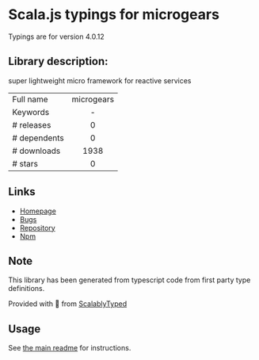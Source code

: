 
# Scala.js typings for microgears

Typings are for version 4.0.12

## Library description:
super lightweight micro framework for reactive services

|                    |                 |
| ------------------ | :-------------: |
| Full name          | microgears |
| Keywords           | - |
| # releases         | 0 |
| # dependents       | 0 |
| # downloads        | 1938 |
| # stars            | 0 |

## Links
- [Homepage](https://github.com/marcusdb/microGears#readme)
- [Bugs](https://github.com/marcusdb/microGears/issues)
- [Repository](https://github.com/marcusdb/microGears)
- [Npm](https://www.npmjs.com/package/microgears)
    


## Note
This library has been generated from typescript code from first party type definitions.

Provided with :purple_heart: from [ScalablyTyped](https://github.com/oyvindberg/ScalablyTyped)

## Usage
See [the main readme](../../readme.md) for instructions.


